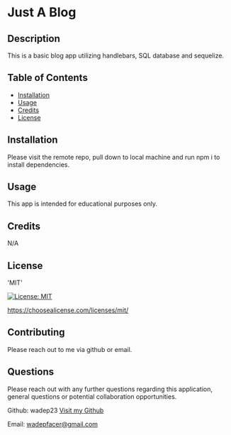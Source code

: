 # Just A Blog

## Description

This is a basic blog app utilizing handlebars, SQL database and sequelize.

## Table of Contents

- [Installation](#installation)
- [Usage](#usage)
- [Credits](#credits)
- [License](#license)

## Installation

Please visit the remote repo, pull down to local machine and run npm i to install dependencies.

## Usage

This app is intended for educational purposes only.

## Credits

N/A

## License

'MIT'

[![License: MIT](https://img.shields.io/badge/License-MIT-yellow.svg)](https://opensource.org/licenses/MIT)

https://choosealicense.com/licenses/mit/

## Contributing

Please reach out to me via github or email.

## Questions

Please reach out with any further questions regarding this application, general questions or potential collaboration opportunities.

Github: wadep23
[Visit my Github](https://www.github.com/wadep23)

Email: wadepfacer@gmail.com
